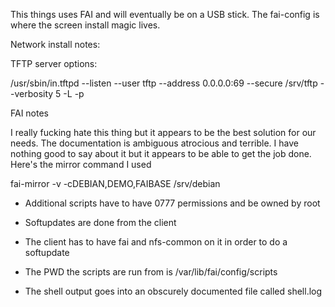 This things uses FAI and will eventually be on a USB stick. The fai-config is where the screen install magic lives.


Network install notes:

  TFTP server options:

  /usr/sbin/in.tftpd --listen --user tftp --address 0.0.0.0:69 --secure /srv/tftp --verbosity 5 -L -p

FAI notes

  I really fucking hate this thing but it appears to be the best 
  solution for our needs. The documentation is ambiguous atrocious
  and terrible.  I have nothing good to say about it but it appears
  to be able to get the job done.  Here's the mirror command I used

  fai-mirror -v -cDEBIAN,DEMO,FAIBASE /srv/debian

  * Additional scripts have to have 0777 permissions and be owned by root

  * Softupdates are done from the client

  * The client has to have fai and nfs-common on it in order to do a softupdate

  * The PWD the scripts are run from is /var/lib/fai/config/scripts

  * The shell output goes into an obscurely documented file called shell.log
